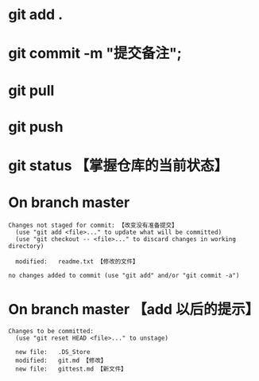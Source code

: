 # git add . 
# git commit -m "提交备注";
# git pull
# git push

# git status 【掌握仓库的当前状态】
  # On branch master
    Changes not staged for commit: 【改变没有准备提交】
      (use "git add <file>..." to update what will be committed)
      (use "git checkout -- <file>..." to discard changes in working directory)

      modified:   readme.txt 【修改的文件】

    no changes added to commit (use "git add" and/or "git commit -a")
  
  # On branch master 【add 以后的提示】
    Changes to be committed:
      (use "git reset HEAD <file>..." to unstage)

      new file:   .DS_Store
      modified:   git.md 【修改】
      new file:   gittest.md 【新文件】

